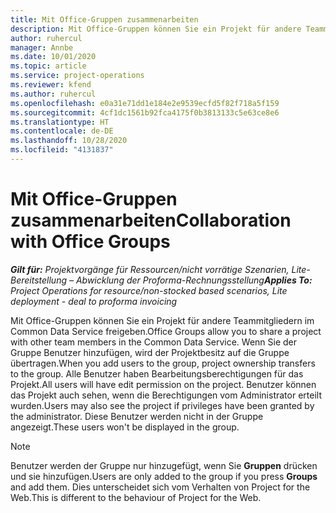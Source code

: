 ```yaml
---
title: Mit Office-Gruppen zusammenarbeiten
description: Mit Office-Gruppen können Sie ein Projekt für andere Teammitgliedern in Common Data Service freigeben.
author: ruhercul
manager: Annbe
ms.date: 10/01/2020
ms.topic: article
ms.service: project-operations
ms.reviewer: kfend
ms.author: ruhercul
ms.openlocfilehash: e0a31e71dd1e184e2e9539ecfd5f82f718a5f159
ms.sourcegitcommit: 4cf1dc1561b92fca4175f0b3813133c5e63ce8e6
ms.translationtype: HT
ms.contentlocale: de-DE
ms.lasthandoff: 10/28/2020
ms.locfileid: "4131837"
---
```

# <a name="collaboration-with-office-groups"></a><span data-ttu-id="40123-103">Mit Office-Gruppen zusammenarbeiten</span><span class="sxs-lookup"><span data-stu-id="40123-103">Collaboration with Office Groups</span></span>

<span data-ttu-id="40123-104">_**Gilt für:** Projektvorgänge für Ressourcen/nicht vorrätige Szenarien, Lite-Bereitstellung – Abwicklung der Proforma-Rechnungsstellung_</span><span class="sxs-lookup"><span data-stu-id="40123-104">_**Applies To:** Project Operations for resource/non-stocked based scenarios, Lite deployment - deal to proforma invoicing_</span></span>

<span data-ttu-id="40123-105">Mit Office-Gruppen können Sie ein Projekt für andere Teammitgliedern im Common Data Service freigeben.</span><span class="sxs-lookup"><span data-stu-id="40123-105">Office Groups allow you to share a project with other team members in the Common Data Service.</span></span> <span data-ttu-id="40123-106">Wenn Sie der Gruppe Benutzer hinzufügen, wird der Projektbesitz auf die Gruppe übertragen.</span><span class="sxs-lookup"><span data-stu-id="40123-106">When you add users to the group, project ownership transfers to the group.</span></span> <span data-ttu-id="40123-107">Alle Benutzer haben Bearbeitungsberechtigungen für das Projekt.</span><span class="sxs-lookup"><span data-stu-id="40123-107">All users will have edit permission on the project.</span></span> <span data-ttu-id="40123-108">Benutzer können das Projekt auch sehen, wenn die Berechtigungen vom Administrator erteilt wurden.</span><span class="sxs-lookup"><span data-stu-id="40123-108">Users may also see the project if privileges have been granted by the administrator.</span></span> <span data-ttu-id="40123-109">Diese Benutzer werden nicht in der Gruppe angezeigt.</span><span class="sxs-lookup"><span data-stu-id="40123-109">These users won't be displayed in the group.</span></span>

> [!NOTE] 
> <span data-ttu-id="40123-110">Benutzer werden der Gruppe nur hinzugefügt, wenn Sie **Gruppen** drücken und sie hinzufügen.</span><span class="sxs-lookup"><span data-stu-id="40123-110">Users are only added to the group if you press **Groups** and add them.</span></span> <span data-ttu-id="40123-111">Dies unterscheidet sich vom Verhalten von Project for the Web.</span><span class="sxs-lookup"><span data-stu-id="40123-111">This is different to the behaviour of Project for the Web.</span></span> 

